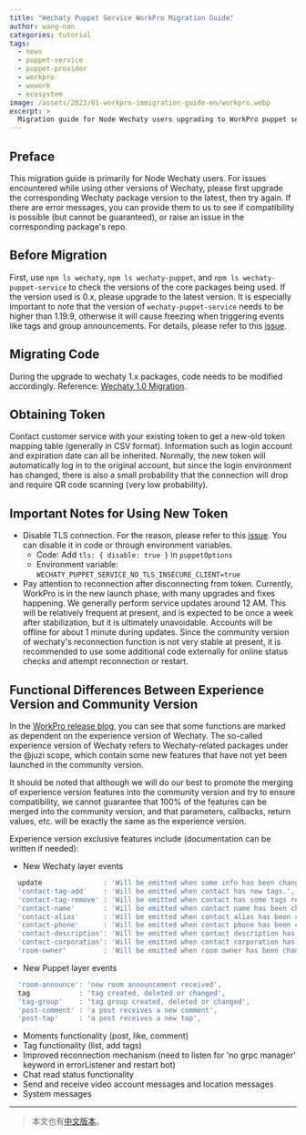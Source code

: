 ```yaml
---
title: "Wechaty Puppet Service WorkPro Migration Guide"
author: wang-nan
categories: tutorial
tags:
  - news
  - puppet-service
  - puppet-provider
  - workpro
  - wxwork
  - ecosystem
image: /assets/2023/01-workpro-immigration-guide-en/workpro.webp
excerpt: >
  Migration guide for Node Wechaty users upgrading to WorkPro puppet service, including version compatibility, code changes, token migration, and important configuration notes for TLS and reconnection handling.
---
```


## Preface

This migration guide is primarily for Node Wechaty users. For issues encountered while using other versions of Wechaty, please first upgrade the corresponding Wechaty package version to the latest, then try again. If there are error messages, you can provide them to us to see if compatibility is possible (but cannot be guaranteed), or raise an issue in the corresponding package's repo.

## Before Migration

First, use `npm ls wechaty`, `npm ls wechaty-puppet`, and `npm ls wechaty-puppet-service` to check the versions of the core packages being used. If the version used is 0.x, please upgrade to the latest version. It is especially important to note that the version of `wechaty-puppet-service` needs to be higher than 1.19.9, otherwise it will cause freezing when triggering events like tags and group announcements. For details, please refer to this [issue](https://github.com/wechaty/puppet-service/issues/216).

## Migrating Code

During the upgrade to wechaty 1.x packages, code needs to be modified accordingly. Reference: [Wechaty 1.0 Migration](https://juzihudong.feishu.cn/docx/PCL2dg0yjoDBkOxNlC9cb1H7nkg).

## Obtaining Token

Contact customer service with your existing token to get a new-old token mapping table (generally in CSV format). Information such as login account and expiration date can all be inherited. Normally, the new token will automatically log in to the original account, but since the login environment has changed, there is also a small probability that the connection will drop and require QR code scanning (very low probability).

## Important Notes for Using New Token

- Disable TLS connection. For the reason, please refer to this [issue](https://github.com/wechaty/puppet-service/issues/160). You can disable it in code or through environment variables.
  - Code: Add `tls: { disable: true }` in `puppetOptions`
  - Environment variable: `WECHATY_PUPPET_SERVICE_NO_TLS_INSECURE_CLIENT=true`
- Pay attention to reconnection after disconnecting from token. Currently, WorkPro is in the new launch phase, with many upgrades and fixes happening. We generally perform service updates around 12 AM. This will be relatively frequent at present, and is expected to be once a week after stabilization, but it is ultimately unavoidable. Accounts will be offline for about 1 minute during updates. Since the community version of wechaty's reconnection function is not very stable at present, it is recommended to use some additional code externally for online status checks and attempt reconnection or restart.

## Functional Differences Between Experience Version and Community Version

In the [WorkPro release blog](https://wechaty.js.org/2022/12/23/introducing-workpro-puppet/), you can see that some functions are marked as dependent on the experience version of Wechaty. The so-called experience version of Wechaty refers to Wechaty-related packages under the @juzi scope, which contain some new features that have not yet been launched in the community version.

It should be noted that although we will do our best to promote the merging of experience version features into the community version and try to ensure compatibility, we cannot guarantee that 100% of the features can be merged into the community version, and that parameters, callbacks, return values, etc. will be exactly the same as the experience version.

Experience version exclusive features include (documentation can be written if needed):

- New Wechaty layer events

```ts
  update               : 'Will be emitted when some info has been changed.',
  'contact-tag-add'    : 'Will be emitted when contact has new tags.',
  'contact-tag-remove' : 'Will be emitted when contact has some tags removed.',
  'contact-name'       : 'Will be emitted when contact name has been changed.',
  'contact-alias'      : 'Will be emitted when contact alias has been changed.',
  'contact-phone'      : 'Will be emitted when contact phone has been changed.',
  'contact-description': 'Will be emitted when contact description has been changed.',
  'contact-corporation': 'Will be emitted when contact corporation has been changed.',
  'room-owner'         : 'Will be emitted when room owner has been changed.',
```

- New Puppet layer events

```ts
  'room-announce': 'new room announcement received',
  tag            : 'tag created, deleted or changed',
  'tag-group'    : 'tag group created, deleted or changed',
  'post-comment' : 'a post receives a new comment',
  'post-tap'     : 'a post receives a new tap',
```

- Moments functionality (post, like, comment)
- Tag functionality (list, add tags)
- Improved reconnection mechanism (need to listen for 'no grpc manager' keyword in errorListener and restart bot)
- Chat read status functionality
- Send and receive video account messages and location messages
- System messages

---

> 本文也有[中文版本](/2023/01/18/workpro-immigration-guide/)。
